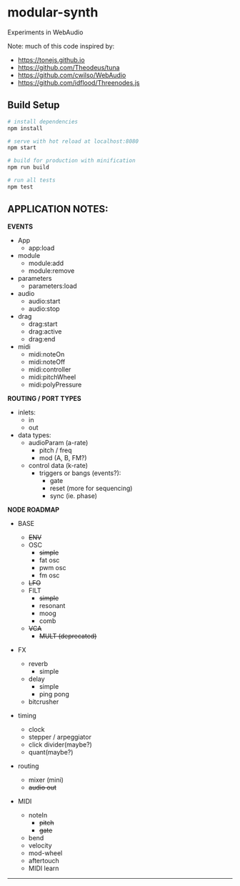 # modular-synth

Experiments in WebAudio

Note: much of this code inspired by:
* https://tonejs.github.io
* https://github.com/Theodeus/tuna
* https://github.com/cwilso/WebAudio
* https://github.com/idflood/Threenodes.js


## Build Setup

``` bash
# install dependencies
npm install

# serve with hot reload at localhost:8080
npm start

# build for production with minification
npm run build

# run all tests
npm test
```




## APPLICATION NOTES:

**EVENTS**
  - App
    - app:load
  - module
    - module:add
    - module:remove
  - parameters
    - parameters:load
  - audio
    - audio:start
    - audio:stop
  - drag
    - drag:start
    - drag:active
    - drag:end
  - midi
    - midi:noteOn
    - midi:noteOff
    - midi:controller
    - midi:pitchWheel
    - midi:polyPressure


**ROUTING / PORT TYPES**
  - inlets:
    - in
    - out
  - data types:
    - audioParam (a-rate)
      - pitch / freq
      - mod (A, B, FM?)
    - control data (k-rate)
      - triggers or bangs (events?):
        - gate
        - reset (more for sequencing)
        - sync (ie. phase)


**NODE ROADMAP**
  - BASE
    - ~~ENV~~
    - OSC
      - ~~simple~~
      - fat osc
      - pwm osc
      - fm osc
    - ~~LFO~~
    - FILT
      - ~~simple~~
      - resonant
      - moog
      - comb
    - ~~VCA~~
      - ~~MULT (deprecated)~~


  - FX
    - reverb
      - simple
    - delay
      - simple
      - ping pong
    - bitcrusher


  - timing
    - clock
    - stepper / arpeggiator
    - click divider(maybe?)
    - quant(maybe?)


  - routing
    - mixer (mini)
    - ~~audio out~~


  - MIDI
    - noteIn
      - ~~pitch~~
      - ~~gate~~
    - bend
    - velocity
    - mod-wheel
    - aftertouch
    - MIDI learn


  ---------------
